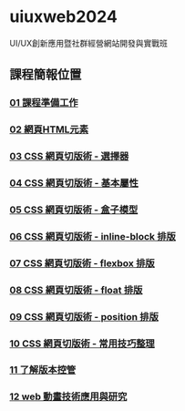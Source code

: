 # uiuxweb2024
UI/UX創新應用暨社群經營網站開發與實戰班

## 課程簡報位置
### [01 課程準備工作](https://docs.google.com/presentation/d/1qi6BIryrijZwb5rsmDNXe1wPwU6RgAbMoh8H0vHeOtw/edit?usp=sharing)
### [02 網頁HTML元素](https://docs.google.com/presentation/d/124ZzSSEUAaQJzl40BGlcceGvu90By2vahT5jaAybED0/edit?usp=sharing)
### [03 CSS 網頁切版術 - 選擇器](https://docs.google.com/presentation/d/1xHWgssroxasDWEu5IvyqpwmQ3oDM153igYBab1ktnzc/edit?usp=sharing)
### [04 CSS 網頁切版術 - 基本屬性](https://docs.google.com/presentation/d/1PaH9Dwj0kTFobL-S83l2x1AtwOiZoPrWfZC60f_NUgs/edit?usp=sharing)
### [05 CSS 網頁切版術 - 盒子模型](https://docs.google.com/presentation/d/1NStmXqBH5rLU-85vBdfoSZQP-AaLWyTbs7EXwhftf2M/edit?usp=sharing)
### [06 CSS 網頁切版術 - inline-block 排版](https://docs.google.com/presentation/d/1P95_hBKRUEYYAdCCTdUOKSMYx3qKKwJQnSIJXDn_7yA/edit?usp=sharing)
### [07 CSS 網頁切版術 - flexbox 排版](https://docs.google.com/presentation/d/1rDbJ0BbgMVTWXUtiBYpLirLE27dNROVuNxmHPn_OcOw/edit?usp=sharing)
### [08 CSS 網頁切版術 - float 排版](https://docs.google.com/presentation/d/1K2791FHGLZXd2gbDKJCDANX0KltR4ZTm0yHS3lu5Q1I/edit?usp=sharing)
### [09 CSS 網頁切版術 - position 排版](https://docs.google.com/presentation/d/1y4eGj7x37aA-QePayDt5FnvkcWu3z_uMv2KAybVFGXU/edit?usp=sharing)
### [10 CSS 網頁切版術 - 常用技巧整理](https://docs.google.com/presentation/d/1Ylnq5hUXvmQTGg8VttfwoZLx0SZzcPUm1dBdJuMyMWg/edit?usp=sharing)
### [11 了解版本控管](https://docs.google.com/presentation/d/1ZsHeq90WHfhKPU7UQtRuEHJ5Ki2OasdN_sQsnH2ksW8/edit?usp=sharing)
### [12 web 動畫技術應用與研究](https://docs.google.com/presentation/d/1sh851jgAk4PxVCUCJtvMtO67PMg4dY42MKlvmk3i-fk/edit?usp=sharing)

